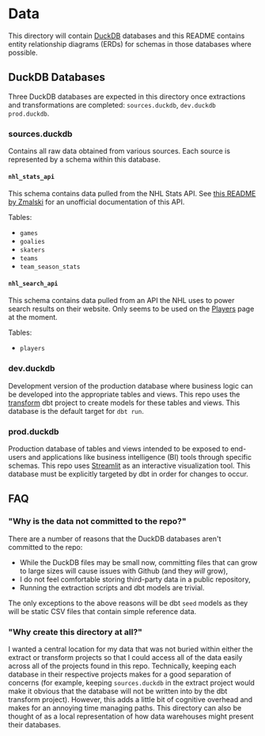 # Data

This directory will contain [DuckDB](https://duckdb.org/) databases and this README contains entity relationship diagrams (ERDs) for schemas in those databases where possible.

## DuckDB Databases

Three DuckDB databases are expected in this directory once extractions and transformations are completed: `sources.duckdb`, `dev.duckdb` `prod.duckdb`.

### sources.duckdb

Contains all raw data obtained from various sources. Each source is represented by a schema within this database.

#### `nhl_stats_api`

This schema contains data pulled from the NHL Stats API. See [this README by Zmalski](https://github.com/Zmalski/NHL-API-Reference?tab=readme-ov-file#nhl-stats-api-documentation) for an unofficial documentation of this API.

Tables:

- `games`
- `goalies`
- `skaters`
- `teams`
- `team_season_stats`

#### `nhl_search_api`

This schema contains data pulled from an API the NHL uses to power search results on their website. Only seems to be used on the [Players](https://www.nhl.com/player) page at the moment.

Tables:

- `players`

### dev.duckdb

Development version of the production database where business logic can be developed into the appropriate tables and views. This repo uses the [transform](../transform/README.md) dbt project to create models for these tables and views. This database is the default target for `dbt run`.

### prod.duckdb

Production database of tables and views intended to be exposed to end-users and applications like business intelligence (BI) tools through specific schemas. This repo uses [Streamlit](../streamlit/README.md) as an interactive visualization tool. This database must be explicitly targeted by dbt in order for changes to occur.

## FAQ

### "Why is the data not committed to the repo?"

There are a number of reasons that the DuckDB databases aren't committed to the repo:

- While the DuckDB files may be small now, committing files that can grow to large sizes will cause issues with Github (and they *will* grow),
- I do not feel comfortable storing third-party data in a public repository,
- Running the extraction scripts and dbt models are trivial.

The only exceptions to the above reasons will be dbt `seed` models as they will be static CSV files that contain simple reference data.

### "Why create this directory at all?"

I wanted a central location for my data that was not buried within either the extract or transform projects so that I could access all of the data easily across all of the projects found in this repo. Technically, keeping each database in their respective projects makes for a good separation of concerns (for example, keeping `sources.duckdb` in the extract project would make it obvious that the database will not be written into by the dbt transform project). However, this adds a little bit of cognitive overhead and makes for an annoying time managing paths. This directory can also be thought of as a local representation of how data warehouses might present their databases.
